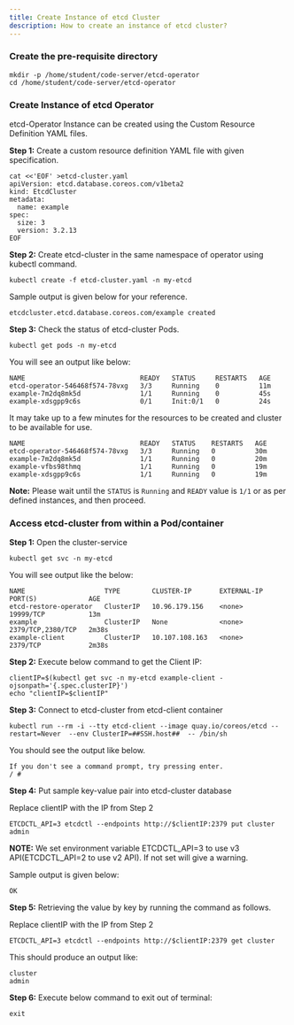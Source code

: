 ```yaml
---
title: Create Instance of etcd Cluster
description: How to create an instance of etcd cluster?
---
```


### Create the pre-requisite directory

```execute
mkdir -p /home/student/code-server/etcd-operator
cd /home/student/code-server/etcd-operator
```

### Create Instance of etcd Operator

etcd-Operator Instance can be created using the Custom Resource Definition YAML files.

**Step 1:** Create a custom resource definition YAML file with given specification.

```execute
cat <<'EOF' >etcd-cluster.yaml
apiVersion: etcd.database.coreos.com/v1beta2
kind: EtcdCluster
metadata:
  name: example
spec:
  size: 3
  version: 3.2.13
EOF
```

**Step 2:** Create etcd-cluster in the same namespace of operator using kubectl command.

```execute
kubectl create -f etcd-cluster.yaml -n my-etcd
```

Sample output is given below for your reference.

```
etcdcluster.etcd.database.coreos.com/example created
```

**Step 3:** Check the status of etcd-cluster Pods.

```execute
kubectl get pods -n my-etcd
```

You will see an output like below:

```
NAME                             READY   STATUS     RESTARTS   AGE
etcd-operator-546468f574-78vxg   3/3     Running    0          11m
example-7m2dq8mk5d               1/1     Running    0          45s
example-xdsgpp9c6s               0/1     Init:0/1   0          24s
```

It may take up to a few minutes for the resources to be created and cluster to be available for use.

```
NAME                             READY   STATUS    RESTARTS   AGE
etcd-operator-546468f574-78vxg   3/3     Running   0          30m
example-7m2dq8mk5d               1/1     Running   0          20m
example-vfbs98thmq               1/1     Running   0          19m
example-xdsgpp9c6s               1/1     Running   0          19m
```

**Note:** Please wait until the `STATUS` is `Running` and `READY` value is `1/1` or as per defined instances, and then proceed.

### Access etcd-cluster from within a Pod/container

**Step 1:** Open the cluster-service

```execute
kubectl get svc -n my-etcd
```

You will see output like the below:

```
NAME                    TYPE        CLUSTER-IP       EXTERNAL-IP   PORT(S)             AGE
etcd-restore-operator   ClusterIP   10.96.179.156    <none>        19999/TCP           13m
example                 ClusterIP   None             <none>        2379/TCP,2380/TCP   2m38s
example-client          ClusterIP   10.107.108.163   <none>        2379/TCP            2m38s
```

**Step 2:** Execute below command to get the Client IP:

```execute
clientIP=$(kubectl get svc -n my-etcd example-client -ojsonpath='{.spec.clusterIP}')
echo "clientIP=$clientIP"
```

**Step 3:** Connect to etcd-cluster from etcd-client container

```execute
kubectl run --rm -i --tty etcd-client --image quay.io/coreos/etcd --restart=Never  --env ClusterIP=##SSH.host##  -- /bin/sh
```

You should see the output like below.

```
If you don't see a command prompt, try pressing enter.
/ #
```

**Step 4:** Put sample key-value pair into etcd-cluster database

Replace clientIP with the IP from Step 2
```
ETCDCTL_API=3 etcdctl --endpoints http://$clientIP:2379 put cluster admin
```

**NOTE:** We set environment variable ETCDCTL_API=3 to use v3 API(ETCDCTL_API=2 to use v2 API). If not set will give a warning.

Sample output is given below:

```
OK
```

**Step 5:** Retrieving the value by key by running the command as follows.

Replace clientIP with the IP from Step 2
```
ETCDCTL_API=3 etcdctl --endpoints http://$clientIP:2379 get cluster 
```

This should produce an output like:

```
cluster
admin
```

**Step 6:** Execute below command to exit out of terminal:

```execute
exit
```
